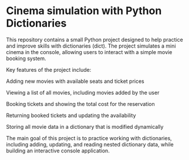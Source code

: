 # Cinema simulation with Python Dictionaries

This repository contains a small Python project designed to help practice and improve skills with dictionaries (dict). The project simulates a mini cinema in the console, allowing users to interact with a simple movie booking system.


Key features of the project include:

Adding new movies with available seats and ticket prices

Viewing a list of all movies, including movies added by the user

Booking tickets and showing the total cost for the reservation

Returning booked tickets and updating the availability

Storing all movie data in a dictionary that is modified dynamically


The main goal of this project is to practice working with dictionaries, including adding, updating, and reading nested dictionary data, while building an interactive console application.

